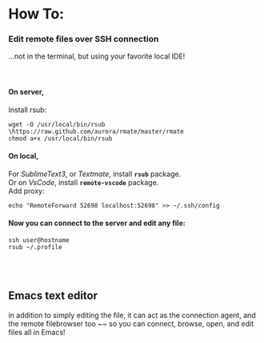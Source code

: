 # How To:             
### Edit remote files over SSH connection             
...not in the terminal, but using your favorite local IDE!             
<br /><br />             
             
#### On server,             
Install rsub:             
```             
wget -O /usr/local/bin/rsub \https://raw.github.com/aurora/rmate/master/rmate             
chmod a+x /usr/local/bin/rsub             
```             
#### On local,             
For _SublimeText3_, or _Textmate_, install **`rsub`** package.             
Or on _VsCode_, install **`remote-vscode`** package.             
Add proxy:             
```             
echo "RemoteForward 52698 localhost:52698" >> ~/.ssh/config             
```             
#### Now you can connect to the server and edit any file:             
```             
ssh user@hostname             
rsub ~/.profile             
```             
<br /><br />             
             
## Emacs text editor             
in addition to simply editing the file, it can act as the connection agent, and the remote filebrowser too ~~ so you can connect, browse, open, and edit files all in Emacs!